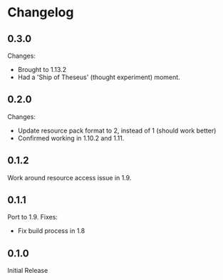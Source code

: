 Changelog
==========

0.3.0
-----
Changes:
* Brought to 1.13.2
* Had a 'Ship of Theseus' (thought experiment) moment.

0.2.0
------
Changes:
* Update resource pack format to 2, instead of 1 (should work better)
* Confirmed working in 1.10.2 and 1.11.

0.1.2
------
Work around resource access issue in 1.9.

0.1.1
------
Port to 1.9.
Fixes:
* Fix build process in 1.8

0.1.0
-----
Initial Release